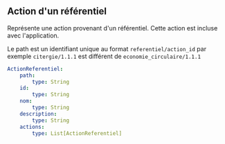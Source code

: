 ## Action d'un référentiel
Représente une action provenant d'un référentiel. Cette action est incluse avec l'application.

Le path est un identifiant unique au format `referentiel/action_id` par exemple `citergie/1.1.1` est différent de `economie_circulaire/1.1.1`
```yaml
ActionReferentiel:
    path:
        type: String
    id:
        type: String
    nom:
        type: String
    description:
        type: String
    actions:
        type: List[ActionReferentiel]
```
